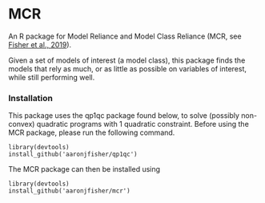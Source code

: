 # MCR

An R package for Model Reliance and Model Class Reliance (MCR, see [Fisher et al., 2019](http://www.jmlr.org/papers/v20/18-760.html)). 

Given a set of models of interest (a model class), this package finds the models that rely as much, or as little as possible on variables of interest, while still performing well.

### Installation

This package uses the qp1qc package found below, to solve (possibly non-convex) quadratic programs with 1 quadratic constraint. Before using the MCR package, please run the following command.

```{r}
library(devtools)
install_github('aaronjfisher/qp1qc')
```

The MCR package can then be installed using

```{r}
library(devtools)
install_github('aaronjfisher/mcr')
```

